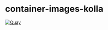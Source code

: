 # container-images-kolla

[![Quay](https://img.shields.io/badge/Quay-osism-blue.svg)](https://quay.io/organization/osism)
